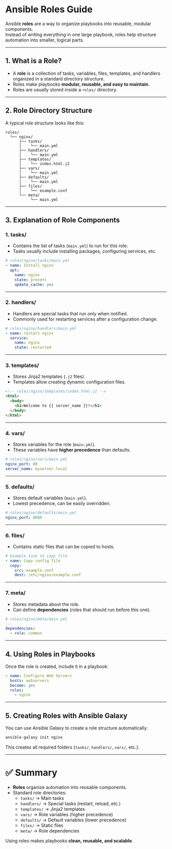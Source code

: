 # Ansible Roles Guide

Ansible **roles** are a way to organize playbooks into reusable, modular components.  
Instead of writing everything in one large playbook, roles help structure automation into smaller, logical parts.

---

## 1. What is a Role?

- A **role** is a collection of tasks, variables, files, templates, and handlers organized in a standard directory structure.  
- Roles make playbooks **modular, reusable, and easy to maintain**.  
- Roles are usually stored inside a `roles/` directory.

---

## 2. Role Directory Structure

A typical role structure looks like this:

```
roles/
  └── nginx/
      ├── tasks/
      │    └── main.yml
      ├── handlers/
      │    └── main.yml
      ├── templates/
      │    └── index.html.j2
      ├── vars/
      │    └── main.yml
      ├── defaults/
      │    └── main.yml
      ├── files/
      │    └── example.conf
      └── meta/
           └── main.yml
```

---

## 3. Explanation of Role Components

### **1. tasks/**
- Contains the list of tasks (`main.yml`) to run for this role.  
- Tasks usually include installing packages, configuring services, etc.

```yaml
# roles/nginx/tasks/main.yml
- name: Install nginx
  apt:
    name: nginx
    state: present
    update_cache: yes
```

---

### **2. handlers/**
- Handlers are special tasks that run only when notified.  
- Commonly used for restarting services after a configuration change.

```yaml
# roles/nginx/handlers/main.yml
- name: restart nginx
  service:
    name: nginx
    state: restarted
```

---

### **3. templates/**
- Stores Jinja2 templates (`.j2` files).  
- Templates allow creating dynamic configuration files.

```html
<!-- roles/nginx/templates/index.html.j2 -->
<html>
  <body>
    <h1>Welcome to {{ server_name }}!</h1>
  </body>
</html>
```

---

### **4. vars/**
- Stores variables for the role (`main.yml`).  
- These variables have **higher precedence** than defaults.

```yaml
# roles/nginx/vars/main.yml
nginx_port: 80
server_name: myserver.local
```

---

### **5. defaults/**
- Stores default variables (`main.yml`).  
- Lowest precedence, can be easily overridden.  

```yaml
# roles/nginx/defaults/main.yml
nginx_port: 8080
```

---

### **6. files/**
- Contains static files that can be copied to hosts.  

```yaml
# Example task to copy file
- name: Copy config file
  copy:
    src: example.conf
    dest: /etc/nginx/example.conf
```

---

### **7. meta/**
- Stores metadata about the role.  
- Can define **dependencies** (roles that should run before this one).  

```yaml
# roles/nginx/meta/main.yml
---
dependencies:
  - role: common
```

---

## 4. Using Roles in Playbooks

Once the role is created, include it in a playbook:

```yaml
- name: Configure Web Servers
  hosts: webservers
  become: yes
  roles:
    - nginx
```

---

## 5. Creating Roles with Ansible Galaxy

You can use Ansible Galaxy to create a role structure automatically:

```bash
ansible-galaxy init nginx
```

This creates all required folders (`tasks/`, `handlers/`, `vars/`, etc.).

---

# ✅ Summary

- **Roles** organize automation into reusable components.  
- Standard role directories:  
  - `tasks/` → Main tasks  
  - `handlers/` → Special tasks (restart, reload, etc.)  
  - `templates/` → Jinja2 templates  
  - `vars/` → Role variables (higher precedence)  
  - `defaults/` → Default variables (lower precedence)  
  - `files/` → Static files  
  - `meta/` → Role dependencies  

Using roles makes playbooks **clean, reusable, and scalable**.
